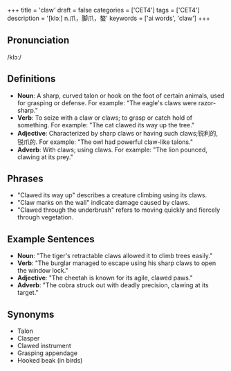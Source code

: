 +++
title = 'claw'
draft = false
categories = ['CET4']
tags = ['CET4']
description = '[klɔː] n.爪，脚爪，螯'
keywords = ['ai words', 'claw']
+++

## Pronunciation
/klɔː/

## Definitions
- **Noun**: A sharp, curved talon or hook on the foot of certain animals, used for grasping or defense. For example: "The eagle's claws were razor-sharp."
- **Verb**: To seize with a claw or claws; to grasp or catch hold of something. For example: "The cat clawed its way up the tree."
- **Adjective**: Characterized by sharp claws or having such claws;锐利的, 锐爪的. For example: "The owl had powerful claw-like talons."
- **Adverb**: With claws; using claws. For example: "The lion pounced, clawing at its prey."

## Phrases
- "Clawed its way up" describes a creature climbing using its claws.
- "Claw marks on the wall" indicate damage caused by claws.
- "Clawed through the underbrush" refers to moving quickly and fiercely through vegetation.

## Example Sentences
- **Noun**: "The tiger's retractable claws allowed it to climb trees easily."
- **Verb**: "The burglar managed to escape using his sharp claws to open the window lock."
- **Adjective**: "The cheetah is known for its agile, clawed paws."
- **Adverb**: "The cobra struck out with deadly precision, clawing at its target."

## Synonyms
- Talon
- Clasper
- Clawed instrument
- Grasping appendage
- Hooked beak (in birds)
